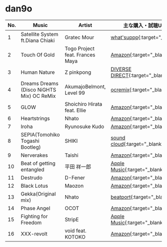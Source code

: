# dan9o

| No. | Music | Artist| 主な購入・試聴URL |
|-----|-------------------------------------------|---------------------------------|----------------------------------------------------------------------------------------------------------------------------------------------------------------------------|
| 1 | Satellite System ft.Diana Chiaki| Gratec Mour | [what'suppp](https://onlinestore.whatsuppp.com/items/23831319){:target="_blank"} |
| 2 | Touch Of Gold | Togo Project feat. Frances Maya | [Amazon](https://www.amazon.co.jp/dp/B01MU7Y8D3){:target="_blank"} |
| 3 | Human Nature| Z pinkpong | [DIVERSE DIRECT](https://diverse.direct/zpptrax/zppt-002/){:target="_blank"} |
| 4 | Dreams Dreams (Disco NiGHTS Mix) OC ReMix | AkumajoBelmont, Level 99| [ocremix](https://ocremix.org/remix/OCR02259){:target="_blank"} |
| 5 | GLOW| Shoichiro Hirata feat. Ellie| [Amazon](https://www.amazon.co.jp/dp/B01MU7Y8D3){:target="_blank"} |
| 6 | Heartstrings| Nhato | [Amazon](https://www.amazon.co.jp/dp/B01MU7Y8D3){:target="_blank"} |
| 7 | Iroha | Ryunosuke Kudo| [Amazon](https://www.amazon.co.jp/dp/B01MU7Y8D3){:target="_blank"} |
| 8 | SEPIA(Tomohiko Togashi Bootleg) | SHIKI | [sound cloud](https://soundcloud.com/tomohikotogashi/shiki-sepia-tomohiko-togashi-bootleg){:target="_blank"} |
| 9 | Nerverakes| Taishi| [Amazon](https://www.amazon.co.jp/HALFPIPE-Original-Soundtrack-Various-artists/dp/B00ADKN4J6){:target="_blank"} |
| 10| Beat of getting entangled | 平田 祥一郎 | [Apple Music](https://music.apple.com/jp/album/maimai-sega-sounds-vol-5-green%E3%81%AF%E3%81%98%E3%82%81%E3%81%BE%E3%81%97%E3%81%9F-%E3%83%91%E3%83%83%E3%82%AF/690452775){:target="_blank"} |
| 11| Destrudo| D-Fener | [Amazon](https://www.amazon.co.jp/dp/B01MU7Y8D3){:target="_blank"} |
| 12| Black Lotus | Maozon| [Amazon](https://www.amazon.co.jp/dp/B01MU7Y8D3){:target="_blank"} |
| 13| Gekka(Original mix) | Nhato | [beatport](https://www.beatport.com/track/gekka-original-mix/10000043){:target="_blank"} |
| 14| Phase Angel | OCOT| [Amazon](https://www.amazon.co.jp/dp/B01MU7Y8D3){:target="_blank"} |
| 15| Fighting for Freedom | StripE| [Apple Music](https://music.apple.com/jp/album/energetic-trance-005-ep/290568890){:target="_blank"} |
| 16| XXX-revolt| void feat. KOTOKO | [Amazon](https://www.amazon.co.jp/dp/B01MU7Y8D3){:target="_blank"} |
